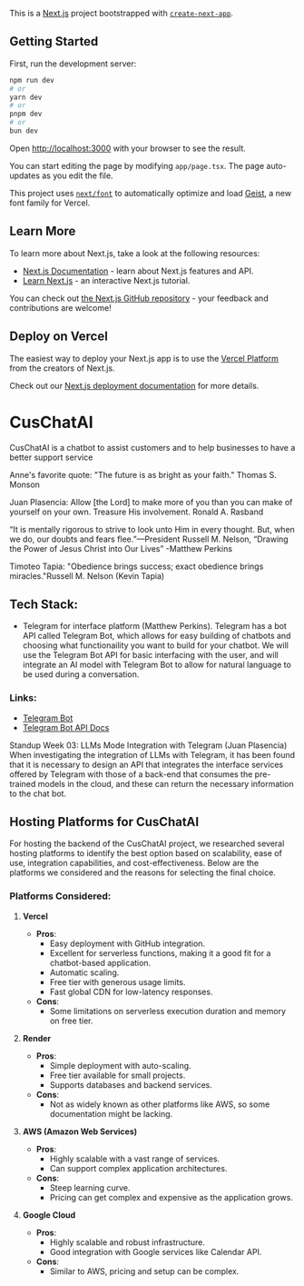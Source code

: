 This is a [Next.js](https://nextjs.org) project bootstrapped with [`create-next-app`](https://nextjs.org/docs/app/api-reference/cli/create-next-app).

## Getting Started

First, run the development server:

```bash
npm run dev
# or
yarn dev
# or
pnpm dev
# or
bun dev
```

Open [http://localhost:3000](http://localhost:3000) with your browser to see the result.

You can start editing the page by modifying `app/page.tsx`. The page auto-updates as you edit the file.

This project uses [`next/font`](https://nextjs.org/docs/app/building-your-application/optimizing/fonts) to automatically optimize and load [Geist](https://vercel.com/font), a new font family for Vercel.

## Learn More

To learn more about Next.js, take a look at the following resources:

- [Next.js Documentation](https://nextjs.org/docs) - learn about Next.js features and API.
- [Learn Next.js](https://nextjs.org/learn) - an interactive Next.js tutorial.

You can check out [the Next.js GitHub repository](https://github.com/vercel/next.js) - your feedback and contributions are welcome!

## Deploy on Vercel

The easiest way to deploy your Next.js app is to use the [Vercel Platform](https://vercel.com/new?utm_medium=default-template&filter=next.js&utm_source=create-next-app&utm_campaign=create-next-app-readme) from the creators of Next.js.

Check out our [Next.js deployment documentation](https://nextjs.org/docs/app/building-your-application/deploying) for more details.

# CusChatAI

CusChatAI is a chatbot to assist customers and to help businesses to have a better support service

Anne's favorite quote: "The future is as bright as your faith." Thomas S. Monson

Juan Plasencia:
Allow [the Lord] to make more of you than you can make of yourself on your own. Treasure His involvement.
Ronald A. Rasband

“It is mentally rigorous to strive to look unto Him in every thought. But, when we do, our doubts and fears flee.”—President Russell M. Nelson, “Drawing the Power of Jesus Christ into Our Lives”
-Matthew Perkins

Timoteo Tapia:
"Obedience brings success; exact obedience brings miracles."Russell M. Nelson (Kevin Tapia)

## Tech Stack:
- Telegram for interface platform (Matthew Perkins). Telegram has a bot API called Telegram Bot, which allows for easy building of chatbots and choosing what functionaility you want to build for your chatbot. We will use the Telegram Bot API for basic interfacing with the user, and will integrate an AI model with Telegram Bot to allow for natural language to be used during a conversation.
### Links: 
- [Telegram Bot](https://core.telegram.org/bots)
- [Telegram Bot API Docs](https://core.telegram.org/bots/api)

Standup Week 03:
LLMs Mode Integration with Telegram (Juan Plasencia)
When investigating the integration of LLMs with Telegram, it has been found that it is necessary to design an API that integrates the interface services offered by Telegram with those of a back-end that consumes the pre-trained models in the cloud, and these can return the necessary information to the chat bot. 

## Hosting Platforms for CusChatAI

For hosting the backend of the CusChatAI project, we researched several hosting platforms to identify the best option based on scalability, ease of use, integration capabilities, and cost-effectiveness. Below are the platforms we considered and the reasons for selecting the final choice.

### Platforms Considered:
1. **Vercel**
   - **Pros**:
     - Easy deployment with GitHub integration.
     - Excellent for serverless functions, making it a good fit for a chatbot-based application.
     - Automatic scaling.
     - Free tier with generous usage limits.
     - Fast global CDN for low-latency responses.
   - **Cons**:
     - Some limitations on serverless execution duration and memory on free tier.

2. **Render**
   - **Pros**:
     - Simple deployment with auto-scaling.
     - Free tier available for small projects.
     - Supports databases and backend services.
   - **Cons**:
     - Not as widely known as other platforms like AWS, so some documentation might be lacking.

3. **AWS (Amazon Web Services)**
   - **Pros**:
     - Highly scalable with a vast range of services.
     - Can support complex application architectures.
   - **Cons**:
     - Steep learning curve.
     - Pricing can get complex and expensive as the application grows.

4. **Google Cloud**
   - **Pros**:
     - Highly scalable and robust infrastructure.
     - Good integration with Google services like Calendar API.
   - **Cons**:
     - Similar to AWS, pricing and setup can be complex.
